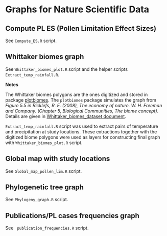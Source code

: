 # Graphs for Nature Scientific Data

## Compute PL ES (Pollen Limitation Effect Sizes)
See `Compute_ES.R` script.

## Whittaker biomes graph
See `Whittaker_biomes_plot.R` script and the helper scripts `Extract_temp_rainfall.R`.

**Notes**

The Whittaker biomes polygons are the ones digitized and stored in package [plotbiomes](https://github.com/valentinitnelav/plotbiomes).
The `plotbiomes` package simulates the graph from *Figure 5.5 in Ricklefs, R. E. (2008), The economy of nature. W. H. Freeman and Company. (Chapter 5, Biological Communities, The biome concept)*.
Details are given in [Whittaker_biomes_dataset document](https://rawgit.com/valentinitnelav/plotbiomes/master/html/Whittaker_biomes_dataset.html).

`Extract_temp_rainfall.R` script was used to extract pairs of temperature and precipitation at study locations.
These extractions together with the digitized biome polygons were used as layers for constructing final graph with `Whittaker_biomes_plot.R` script.

## Global map with study locations
See `Global_map_pollen_lim.R` script.

## Phylogenetic tree graph
See `Phylogeny_graph.R` script.

## Publications/PL cases frequencies graph
See ` publication_frequencies.R` script.
